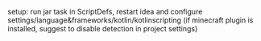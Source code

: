 setup: run jar task in ScriptDefs, restart idea and configure settings/language&frameworks/kotlin/kotlinscripting
(if minecraft plugin is installed, suggest to disable detection in project settings)
